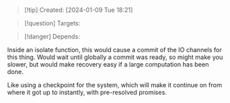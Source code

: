 
>[!tip] Created: [2024-01-09 Tue 18:21]

>[!question] Targets: 

>[!danger] Depends: 

Inside an isolate function, this would cause a commit of the IO channels for this thing.
Would wait until globally a commit was ready, so might make you slower, but would make recovery easy if a large computation has been done.

Like using a checkpoint for the system, which will make it continue on from where it got up to instantly, with pre-resolved promises.